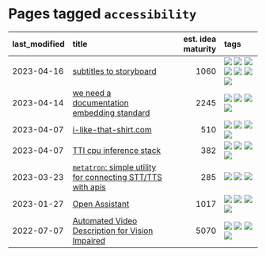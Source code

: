 # Pages tagged `accessibility`

|last_modified|title|est. idea maturity|tags
|:---|:---|---:|:---|
|2023-04-16|[subtitles to storyboard](../subtitles-to-storyboard.md)|1060|[![](https://img.shields.io/badge/tag-accessibility-82d6e)](../tags/accessibility.md) [![](https://img.shields.io/badge/tag-animation-e9b626)](../tags/animation.md) [![](https://img.shields.io/badge/tag-completed-d5ffe)](../tags/completed.md) [![](https://img.shields.io/badge/tag-open_source-35b163)](../tags/open_source.md) [![](https://img.shields.io/badge/tag-prompting-683f3)](../tags/prompting.md) [![](https://img.shields.io/badge/tag-tooling-752fd7)](../tags/tooling.md) [![](https://img.shields.io/badge/tag-wip-9c3a4a)](../tags/wip.md)|
|2023-04-14|[we need a documentation embedding standard](../doc-embed-standard.md)|2245|[![](https://img.shields.io/badge/tag-accessibility-82d6e)](../tags/accessibility.md) [![](https://img.shields.io/badge/tag-documentation-c9145c)](../tags/documentation.md) [![](https://img.shields.io/badge/tag-standard-7ffa70)](../tags/standard.md) [![](https://img.shields.io/badge/tag-tooling-752fd7)](../tags/tooling.md)|
|2023-04-07|[i-like-that-shirt.com](../ilikethatshirt.com.md)|510|[![](https://img.shields.io/badge/tag-accessibility-82d6e)](../tags/accessibility.md) [![](https://img.shields.io/badge/tag-completed-d5ffe)](../tags/completed.md) [![](https://img.shields.io/badge/tag-publicgood-a68128)](../tags/publicgood.md) [![](https://img.shields.io/badge/tag-tooling-752fd7)](../tags/tooling.md)|
|2023-04-07|[TTI cpu inference stack](../TTI-cpu-inference-stack.md)|382|[![](https://img.shields.io/badge/tag-accessibility-82d6e)](../tags/accessibility.md) [![](https://img.shields.io/badge/tag-stability-b25b5)](../tags/stability.md) [![](https://img.shields.io/badge/tag-tooling-752fd7)](../tags/tooling.md) [![](https://img.shields.io/badge/tag-wip-9c3a4a)](../tags/wip.md)|
|2023-03-23|[`metatron`: simple utility for connecting STT/TTS with apis](../metatron.md)|285|[![](https://img.shields.io/badge/tag-accessibility-82d6e)](../tags/accessibility.md) [![](https://img.shields.io/badge/tag-tooling-752fd7)](../tags/tooling.md) [![](https://img.shields.io/badge/tag-wip-9c3a4a)](../tags/wip.md)|
|2023-01-27|[Open Assistant](../open-assistant.md)|1017|[![](https://img.shields.io/badge/tag-accessibility-82d6e)](../tags/accessibility.md) [![](https://img.shields.io/badge/tag-publicgood-a68128)](../tags/publicgood.md) [![](https://img.shields.io/badge/tag-stability-b25b5)](../tags/stability.md) [![](https://img.shields.io/badge/tag-wip-9c3a4a)](../tags/wip.md)|
|2022-07-07|[Automated Video Description for Vision Impaired](../automated-video-description.md)|5070|[![](https://img.shields.io/badge/tag-accessibility-82d6e)](../tags/accessibility.md) [![](https://img.shields.io/badge/tag-dataset-496a1)](../tags/dataset.md) [![](https://img.shields.io/badge/tag-foundation-cc5ed7)](../tags/foundation.md) [![](https://img.shields.io/badge/tag-publicgood-a68128)](../tags/publicgood.md)|
